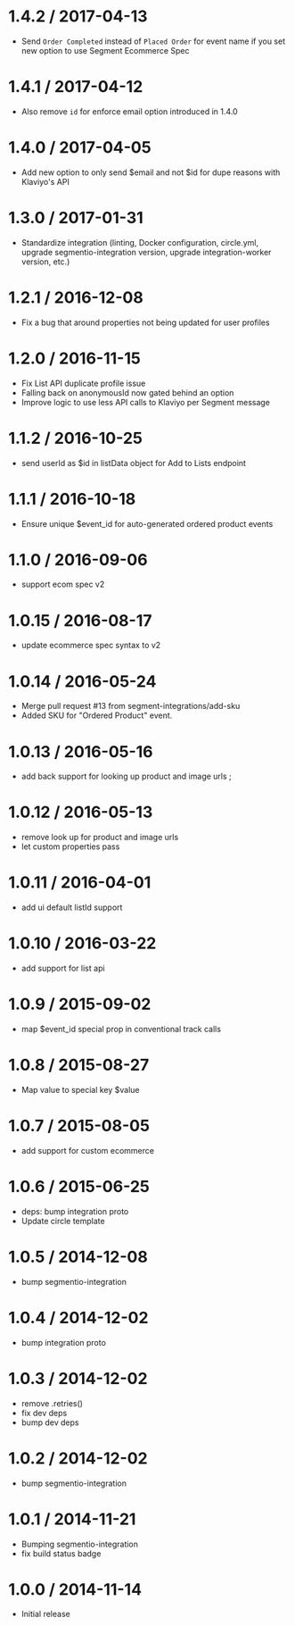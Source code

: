 
1.4.2 / 2017-04-13
==================

  * Send `Order Completed` instead of `Placed Order` for event name if you set new option to use Segment Ecommerce Spec 

1.4.1 / 2017-04-12
==================

  * Also remove `id` for enforce email option introduced in 1.4.0 

1.4.0 / 2017-04-05
==================

  * Add new option to only send $email and not $id for dupe reasons with Klaviyo's API

1.3.0 / 2017-01-31
==================

  * Standardize integration (linting, Docker configuration, circle.yml, upgrade
segmentio-integration version, upgrade integration-worker version, etc.)

1.2.1 / 2016-12-08
==================

  * Fix a bug that around properties not being updated for user profiles 

1.2.0 / 2016-11-15
==================

  * Fix List API duplicate profile issue
  * Falling back on anonymousId now gated behind an option
  * Improve logic to use less API calls to Klaviyo per Segment message

1.1.2 / 2016-10-25
==================

  * send userId as $id in listData object for Add to Lists endpoint

1.1.1 / 2016-10-18
==================

  * Ensure unique $event_id for auto-generated  ordered product events

1.1.0 / 2016-09-06
==================

  * support ecom spec v2

1.0.15 / 2016-08-17
===================

  * update ecommerce spec syntax to v2

1.0.14 / 2016-05-24
===================

  * Merge pull request #13 from segment-integrations/add-sku
  * Added SKU for "Ordered Product" event.

1.0.13 / 2016-05-16
===================

  * add back support for looking up product and image urls ;

1.0.12 / 2016-05-13
===================

  * remove look up for product and image urls
  * let custom properties pass

1.0.11 / 2016-04-01
===================

  * add ui default listId support

1.0.10 / 2016-03-22
===================

  * add support for list api

1.0.9 / 2015-09-02
==================

  * map $event_id special prop in conventional track calls

1.0.8 / 2015-08-27
==================

  * Map value to special key $value

1.0.7 / 2015-08-05
==================

  * add support for custom ecommerce

1.0.6 / 2015-06-25
==================

  * deps: bump integration proto
  * Update circle template


1.0.5 / 2014-12-08
==================

 * bump segmentio-integration

1.0.4 / 2014-12-02
==================

 * bump integration proto

1.0.3 / 2014-12-02
==================

 * remove .retries()
 * fix dev deps
 * bump dev deps

1.0.2 / 2014-12-02
==================

 * bump segmentio-integration

1.0.1 / 2014-11-21
==================

 * Bumping segmentio-integration
 * fix build status badge

1.0.0 / 2014-11-14
==================

  * Initial release
